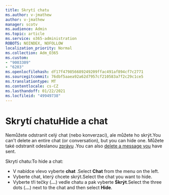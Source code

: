 ```yaml
---
title: Skrytí chatu
ms.author: v-jmathew
author: v-jmathew
manager: scotv
ms.audience: Admin
ms.topic: article
ms.service: o365-administration
ROBOTS: NOINDEX, NOFOLLOW
localization_priority: Normal
ms.collection: Adm_O365
ms.custom:
- "9003309"
- "6203"
ms.openlocfilehash: df17f479856689249209ffac491af894cf7c2771
ms.sourcegitcommit: 76dbf5aaea92a62d7957cf210583a7f2c29c1ce5
ms.translationtype: MT
ms.contentlocale: cs-CZ
ms.lasthandoff: 01/22/2021
ms.locfileid: "49949738"
---
```

# <a name="hide-a-chat"></a><span data-ttu-id="5801a-102">Skrytí chatu</span><span class="sxs-lookup"><span data-stu-id="5801a-102">Hide a chat</span></span>

<span data-ttu-id="5801a-103">Nemůžete odstranit celý chat (nebo konverzaci), ale můžete ho skrýt.</span><span class="sxs-lookup"><span data-stu-id="5801a-103">You can't delete an entire chat (or conversation), but you can hide one.</span></span> <span data-ttu-id="5801a-104">Můžete také odstranit odeslanou [zprávu](https://support.office.com/client/delete-a-message-you-have-sent-67bd76a5-04e7-46ea-9ef0-5800865cb8f3) .</span><span class="sxs-lookup"><span data-stu-id="5801a-104">You can also [delete a message you](https://support.office.com/client/delete-a-message-you-have-sent-67bd76a5-04e7-46ea-9ef0-5800865cb8f3) have sent.</span></span>

<span data-ttu-id="5801a-105">Skrytí chatu:</span><span class="sxs-lookup"><span data-stu-id="5801a-105">To hide a chat:</span></span>

- <span data-ttu-id="5801a-106">V nabídce vlevo vyberte **chat** .</span><span class="sxs-lookup"><span data-stu-id="5801a-106">Select **Chat** from the menu on the left.</span></span>
- <span data-ttu-id="5801a-107">Vyberte chat, který chcete skrýt.</span><span class="sxs-lookup"><span data-stu-id="5801a-107">Select the chat you want to hide.</span></span>
- <span data-ttu-id="5801a-108">Vyberte tři tečky (**...**) vedle chatu a pak vyberte **Skrýt**.</span><span class="sxs-lookup"><span data-stu-id="5801a-108">Select the three dots (**...**) next to the chat and then select **Hide**.</span></span>
